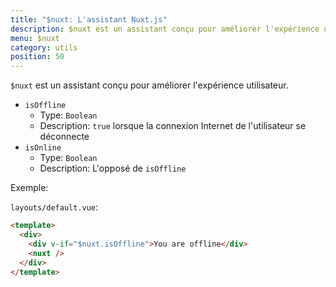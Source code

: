 ```yaml
---
title: "$nuxt: L'assistant Nuxt.js"
description: $nuxt est un assistant conçu pour améliorer l'expérience utilisateur.
menu: $nuxt
category: utils
position: 50
---
```


`$nuxt` est un assistant conçu pour améliorer l'expérience utilisateur.

- `isOffline`
  - Type: `Boolean`
  - Description: `true` lorsque la connexion Internet de l'utilisateur se déconnecte
- `isOnline`
  - Type: `Boolean`
  - Description: L'opposé de `isOffline`

Exemple:

`layouts/default.vue`:

```html
<template>
  <div>
    <div v-if="$nuxt.isOffline">You are offline</div>
    <nuxt />
  </div>
</template>
```
